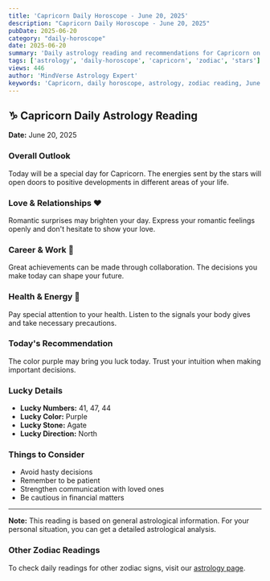 ```yaml
---
title: 'Capricorn Daily Horoscope - June 20, 2025'
description: "Capricorn Daily Horoscope - June 20, 2025"
pubDate: 2025-06-20
category: "daily-horoscope"
date: 2025-06-20
summary: 'Daily astrology reading and recommendations for Capricorn on June 20, 2025.'
tags: ['astrology', 'daily-horoscope', 'capricorn', 'zodiac', 'stars']
views: 446
author: 'MindVerse Astrology Expert'
keywords: 'Capricorn, daily horoscope, astrology, zodiac reading, June 20, 2025'
---
```


## ♑ Capricorn Daily Astrology Reading

**Date:** June 20, 2025

### Overall Outlook

Today will be a special day for Capricorn. The energies sent by the stars will open doors to positive developments in different areas of your life.

### Love & Relationships ❤️

Romantic surprises may brighten your day. Express your romantic feelings openly and don't hesitate to show your love.

### Career & Work 💼

Great achievements can be made through collaboration. The decisions you make today can shape your future.

### Health & Energy 🌟

Pay special attention to your health. Listen to the signals your body gives and take necessary precautions.

### Today's Recommendation

The color purple may bring you luck today. Trust your intuition when making important decisions.

### Lucky Details

- **Lucky Numbers:** 41, 47, 44
- **Lucky Color:** Purple
- **Lucky Stone:** Agate
- **Lucky Direction:** North

### Things to Consider

- Avoid hasty decisions
- Remember to be patient
- Strengthen communication with loved ones
- Be cautious in financial matters

---

**Note:** This reading is based on general astrological information. For your personal situation, you can get a detailed astrological analysis.

### Other Zodiac Readings

To check daily readings for other zodiac signs, visit our [astrology page](https://www.mindversedaily.com/en).
